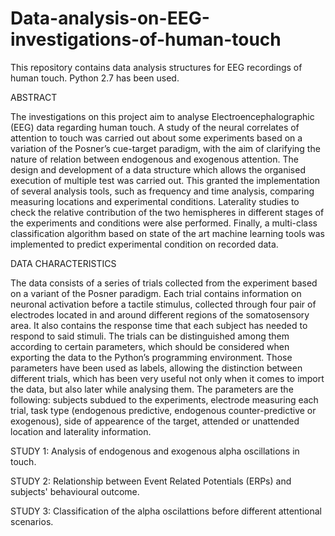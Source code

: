 # Data-analysis-on-EEG-investigations-of-human-touch
This repository contains data analysis structures for EEG recordings of human touch. Python 2.7 has been used.

ABSTRACT

The investigations on this project aim to analyse Electroencephalographic (EEG) data regarding human touch. A study of the neural correlates of attention to touch was carried out about some experiments based on a variation of the Posner’s cue-target paradigm, with the aim of clarifying the nature of relation between endogenous and exogenous attention. The design and development of a data structure which allows the organised execution of multiple test was carried out. This granted the implementation of several analysis tools, such as frequency and time analysis, comparing measuring locations and experimental conditions. Laterality studies to check the relative contribution of the two hemispheres in different stages of the experiments and conditions were alse performed. Finally, a multi-class classification algorithm based on state of the art machine learning tools was implemented to predict experimental condition on recorded data. 

DATA CHARACTERISTICS

The data consists of a series of trials collected from the experiment based on a variant of the Posner paradigm. Each trial contains information on neuronal activation before a tactile stimulus, collected through four pair of electrodes located in and around different regions of the somatosensory area. It also contains the response time that each subject has needed to respond to said stimuli.
The trials can be distinguished among them according to certain parameters, which should be considered when exporting the data to the Python’s programming environment. Those parameters have been used as labels, allowing the distinction between different trials, which has been very useful not only when it comes to import the data, but also later while analysing them. The parameters are the following: subjects subdued to the experiments, electrode measuring each trial, task type (endogenous predictive, endogenous counter-predictive or exogenous), side of appearence of the target, attended or unattended location and laterality information.

STUDY 1: Analysis of endogenous and exogenous alpha oscillations in touch. 

STUDY 2: Relationship between Event Related Potentials (ERPs) and subjects' behavioural outcome.

STUDY 3: Classification of the alpha oscilattions before different attentional scenarios.
